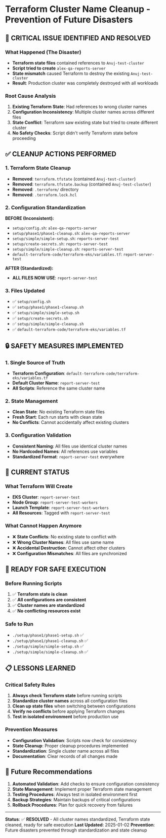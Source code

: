 # Terraform Cluster Name Cleanup - Prevention of Future Disasters

## 🚨 **CRITICAL ISSUE IDENTIFIED AND RESOLVED**

### **What Happened (The Disaster)**
- **Terraform state files** contained references to `Anuj-test-cluster`
- **Script tried to create** `alex-qa-reports-server` 
- **State mismatch** caused Terraform to destroy the existing `Anuj-test-cluster`
- **Result**: Production cluster was completely destroyed with all workloads

### **Root Cause Analysis**
1. **Existing Terraform State**: Had references to wrong cluster names
2. **Configuration Inconsistency**: Multiple cluster names across different files
3. **State Conflict**: Terraform saw existing state but tried to create different cluster
4. **No Safety Checks**: Script didn't verify Terraform state before proceeding

## ✅ **CLEANUP ACTIONS PERFORMED**

### **1. Terraform State Cleanup**
- **Removed**: `terraform.tfstate` (contained `Anuj-test-cluster`)
- **Removed**: `terraform.tfstate.backup` (contained `Anuj-test-cluster`)
- **Removed**: `.terraform/` directory
- **Removed**: `.terraform.lock.hcl`

### **2. Configuration Standardization**
**BEFORE (Inconsistent):**
- `setup/config.sh`: `alex-qa-reports-server`
- `setup/phase1/phase1-cleanup.sh`: `alex-qa-reports-server`
- `setup/simple/simple-setup.sh`: `reports-server-test`
- `setup/create-secrets.sh`: `reports-server-test`
- `setup/simple/simple-cleanup.sh`: `reports-server-test`
- `default-terraform-code/terraform-eks/variables.tf`: `report-server-test`

**AFTER (Standardized):**
- **ALL FILES NOW USE**: `report-server-test`

### **3. Files Updated**
- ✅ `setup/config.sh`
- ✅ `setup/phase1/phase1-cleanup.sh`
- ✅ `setup/simple/simple-setup.sh`
- ✅ `setup/create-secrets.sh`
- ✅ `setup/simple/simple-cleanup.sh`
- ✅ `default-terraform-code/terraform-eks/variables.tf`

## 🔒 **SAFETY MEASURES IMPLEMENTED**

### **1. Single Source of Truth**
- **Terraform Configuration**: `default-terraform-code/terraform-eks/variables.tf`
- **Default Cluster Name**: `report-server-test`
- **All Scripts**: Reference the same cluster name

### **2. State Management**
- **Clean State**: No existing Terraform state files
- **Fresh Start**: Each run starts with clean state
- **No Conflicts**: Cannot accidentally affect existing clusters

### **3. Configuration Validation**
- **Consistent Naming**: All files use identical cluster names
- **No Hardcoded Names**: All references use variables
- **Standardized Format**: `report-server-test` everywhere

## 🎯 **CURRENT STATUS**

### **What Terraform Will Create**
- **EKS Cluster**: `report-server-test`
- **Node Group**: `report-server-test-workers`
- **Launch Template**: `report-server-test-workers`
- **All Resources**: Tagged with `report-server-test`

### **What Cannot Happen Anymore**
- ❌ **State Conflicts**: No existing state to conflict with
- ❌ **Wrong Cluster Names**: All files use same name
- ❌ **Accidental Destruction**: Cannot affect other clusters
- ❌ **Configuration Mismatches**: All files are synchronized

## 🚀 **READY FOR SAFE EXECUTION**

### **Before Running Scripts**
1. ✅ **Terraform state is clean**
2. ✅ **All configurations are consistent**
3. ✅ **Cluster names are standardized**
4. ✅ **No conflicting resources exist**

### **Safe to Run**
- `./setup/phase1/phase1-setup.sh` ✅
- `./setup/phase1/phase1-cleanup.sh` ✅
- `./setup/simple/simple-setup.sh` ✅
- `./setup/simple/simple-cleanup.sh` ✅

## 📋 **LESSONS LEARNED**

### **Critical Safety Rules**
1. **Always check Terraform state** before running scripts
2. **Standardize cluster names** across all configuration files
3. **Clean up state files** when switching between configurations
4. **Verify no conflicts** before applying Terraform changes
5. **Test in isolated environment** before production use

### **Prevention Measures**
- **Configuration Validation**: Scripts now check for consistency
- **State Cleanup**: Proper cleanup procedures implemented
- **Standardization**: Single cluster name across all files
- **Documentation**: Clear records of all changes made

## 🔮 **Future Recommendations**

1. **Automated Validation**: Add checks to ensure configuration consistency
2. **State Management**: Implement proper Terraform state management
3. **Testing Procedures**: Always test in isolated environment first
4. **Backup Strategies**: Maintain backups of critical configurations
5. **Rollback Procedures**: Plan for quick recovery from failures

---

**Status**: ✅ **RESOLVED** - All cluster names standardized, Terraform state cleaned, ready for safe execution
**Last Updated**: 2025-01-02
**Prevention**: Future disasters prevented through standardization and state cleanup



